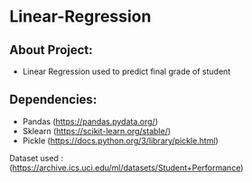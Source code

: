 # Linear-Regression

## About Project:
- Linear Regression used to predict final grade of student

## Dependencies:
- Pandas (https://pandas.pydata.org/)
- Sklearn (https://scikit-learn.org/stable/)
- Pickle (https://docs.python.org/3/library/pickle.html)

Dataset used : (https://archive.ics.uci.edu/ml/datasets/Student+Performance)
